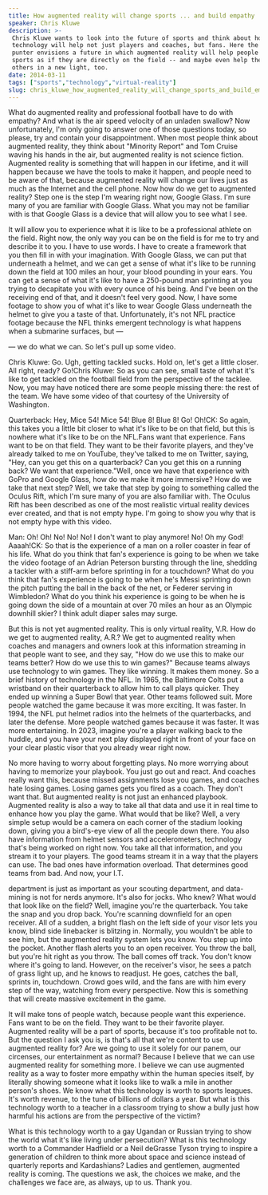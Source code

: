 ```yaml
---
title: How augmented reality will change sports ... and build empathy
speaker: Chris Kluwe
description: >-
 Chris Kluwe wants to look into the future of sports and think about how
 technology will help not just players and coaches, but fans. Here the former NFL
 punter envisions a future in which augmented reality will help people experience
 sports as if they are directly on the field -- and maybe even help them see
 others in a new light, too.
date: 2014-03-11
tags: ["sports","technology","virtual-reality"]
slug: chris_kluwe_how_augmented_reality_will_change_sports_and_build_empathy
---
```


What do augmented reality and professional football have to do with empathy? And what is
the air speed velocity of an unladen swallow? Now unfortunately, I'm only going to answer
one of those questions today, so please, try and contain your disappointment. When most
people think about augmented reality, they think about "Minority Report" and Tom Cruise
waving his hands in the air, but augmented reality is not science fiction. Augmented
reality is something that will happen in our lifetime, and it will happen because we have
the tools to make it happen, and people need to be aware of that, because augmented
reality will change our lives just as much as the Internet and the cell phone. Now how do
we get to augmented reality? Step one is the step I'm wearing right now, Google Glass. I'm
sure many of you are familiar with Google Glass. What you may not be familiar with is that
Google Glass is a device that will allow you to see what I see.

It will allow you to experience what it is like to be a professional athlete on the field.
Right now, the only way you can be on the field is for me to try and describe it to you. I
have to use words. I have to create a framework that you then fill in with your
imagination. With Google Glass, we can put that underneath a helmet, and we can get a
sense of what it's like to be running down the field at 100 miles an hour, your blood
pounding in your ears. You can get a sense of what it's like to have a 250-pound man
sprinting at you trying to decapitate you with every ounce of his being. And I've been on
the receiving end of that, and it doesn't feel very good. Now, I have some footage to show
you of what it's like to wear Google Glass underneath the helmet to give you a taste of
that. Unfortunately, it's not NFL practice footage because the NFL thinks emergent
technology is what happens when a submarine surfaces, but — 

— we do what we can. So let's pull up some video.

Chris Kluwe: Go. Ugh, getting tackled sucks. Hold on, let's get a little closer. All
right, ready? Go!Chris Kluwe: So as you can see, small taste of what it's like to get
tackled on the football field from the perspective of the tacklee. Now, you may have
noticed there are some people missing there: the rest of the team. We have some video of
that courtesy of the University of Washington.

Quarterback: Hey, Mice 54! Mice 54! Blue 8! Blue 8! Go! Oh!CK: So again, this takes you a
little bit closer to what it's like to be on that field, but this is nowhere what it's
like to be on the NFL.Fans want that experience. Fans want to be on that field. They want
to be their favorite players, and they've already talked to me on YouTube, they've talked
to me on Twitter, saying, "Hey, can you get this on a quarterback? Can you get this on a
running back? We want that experience."Well, once we have that experience with GoPro and
Google Glass, how do we make it more immersive? How do we take that next step? Well, we
take that step by going to something called the Oculus Rift, which I'm sure many of you
are also familiar with. The Oculus Rift has been described as one of the most realistic
virtual reality devices ever created, and that is not empty hype. I'm going to show you
why that is not empty hype with this video.

Man: Oh! Oh! No! No! No! I don't want to play anymore! No! Oh my God! Aaaah!CK: So that is
the experience of a man on a roller coaster in fear of his life. What do you think that
fan's experience is going to be when we take the video footage of an Adrian Peterson
bursting through the line, shedding a tackler with a stiff-arm before sprinting in for a
touchdown? What do you think that fan's experience is going to be when he's Messi
sprinting down the pitch putting the ball in the back of the net, or Federer serving in
Wimbledon? What do you think his experience is going to be when he is going down the side
of a mountain at over 70 miles an hour as an Olympic downhill skier? I think adult diaper
sales may surge. 

But this is not yet augmented reality. This is only virtual reality, V.R. How do we get to
augmented reality, A.R.? We get to augmented reality when coaches and managers and owners
look at this information streaming in that people want to see, and they say, "How do we
use this to make our teams better? How do we use this to win games?" Because teams always
use technology to win games. They like winning. It makes them money. So a brief history of
technology in the NFL. In 1965, the Baltimore Colts put a wristband on their quarterback
to allow him to call plays quicker. They ended up winning a Super Bowl that year. Other
teams followed suit. More people watched the game because it was more exciting. It was
faster. In 1994, the NFL put helmet radios into the helmets of the quarterbacks, and later
the defense. More people watched games because it was faster. It was more entertaining. In
2023, imagine you're a player walking back to the huddle, and you have your next play
displayed right in front of your face on your clear plastic visor that you already wear
right now.

No more having to worry about forgetting plays. No more worrying about having to memorize
your playbook. You just go out and react. And coaches really want this, because missed
assignments lose you games, and coaches hate losing games. Losing games gets you fired as
a coach. They don't want that. But augmented reality is not just an enhanced playbook.
Augmented reality is also a way to take all that data and use it in real time to enhance
how you play the game. What would that be like? Well, a very simple setup would be a
camera on each corner of the stadium looking down, giving you a bird's-eye view of all the
people down there. You also have information from helmet sensors and accelerometers,
technology that's being worked on right now. You take all that information, and you stream
it to your players. The good teams stream it in a way that the players can use. The bad
ones have information overload. That determines good teams from bad. And now, your
I.T.

department is just as important as your scouting department, and data-mining is not for
nerds anymore. It's also for jocks. Who knew? What would that look like on the field? Well,
imagine you're the quarterback. You take the snap and you drop back. You're scanning
downfield for an open receiver. All of a sudden, a bright flash on the left side of your
visor lets you know, blind side linebacker is blitzing in. Normally, you wouldn't be able
to see him, but the augmented reality system lets you know. You step up into the pocket.
Another flash alerts you to an open receiver. You throw the ball, but you're hit right as
you throw. The ball comes off track. You don't know where it's going to land. However, on
the receiver's visor, he sees a patch of grass light up, and he knows to readjust. He
goes, catches the ball, sprints in, touchdown. Crowd goes wild, and the fans are with him
every step of the way, watching from every perspective. Now this is something that will
create massive excitement in the game.

It will make tons of people watch, because people want this experience. Fans want to be on
the field. They want to be their favorite player. Augmented reality will be a part of
sports, because it's too profitable not to. But the question I ask you is, is that's all
that we're content to use augmented reality for? Are we going to use it solely for our
panem, our circenses, our entertainment as normal? Because I believe that we can use
augmented reality for something more. I believe we can use augmented reality as a way to
foster more empathy within the human species itself, by literally showing someone what it
looks like to walk a mile in another person's shoes. We know what this technology is worth
to sports leagues. It's worth revenue, to the tune of billions of dollars a year. But what
is this technology worth to a teacher in a classroom trying to show a bully just how
harmful his actions are from the perspective of the victim?

What is this technology worth to a gay Ugandan or Russian trying to show the world what
it's like living under persecution? What is this technology worth to a Commander Hadfield
or a Neil deGrasse Tyson trying to inspire a generation of children to think more about
space and science instead of quarterly reports and Kardashians? Ladies and gentlemen,
augmented reality is coming. The questions we ask, the choices we make, and the challenges
we face are, as always, up to us. Thank you.

<!--
ad_duration=3.33
comment_count=111
event="TED2014"
external_start_time=0
has_talk_citation=0
intro_duration=11.82
is_subtitle_required="False"
is_talk_featured="True"
language="en"
language_swap="False"
native_language="en"
number_of_related_talks=6
number_of_speakers=1
number_of_subtitled_videos=25
number_of_tags=3
number_of_talk_download_languages=25
number_of_talk_more_resources=2
number_of_talk_recommendations=0
number_of_talks_take_actions=0
post_ad_duration=0.83
published_timestamp="2014-05-22 15:00:59"
recording_date="2014-03-11"
speaker_description="Punter and author"
speaker_is_published=1
speaker_name="Chris Kluwe"
talk_name="How augmented reality will change sports ... and build empathy"
talks_tags=["sports","technology","virtual-reality"]
talks_take_action=[]
url_audio="https://download.ted.com/talks/ChrisKluwe_2014.mp3?apikey=acme-roadrunner"
url_photo_speaker="https://pe.tedcdn.com/images/ted/3458fca5c1ccc961880b974ce8e6a785182ed3c7_254x191.jpg"
url_photo_talk="https://pe.tedcdn.com/images/ted/9b43acda94d7e3743aa877ca5b492862b860fb28_1600x1200.jpg"
url_webpage="https://www.ted.com/talks/chris_kluwe_how_augmented_reality_will_change_sports_and_build_empathy"
video_type_name="TED Stage Talk"
-->